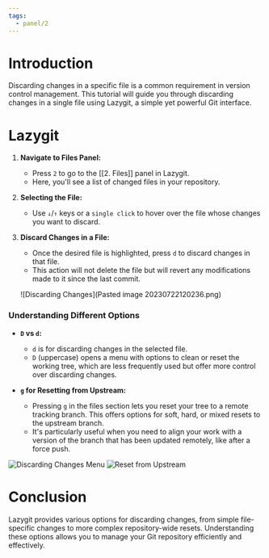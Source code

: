 ```yaml
---
tags:
  - panel/2
---
```

# Introduction
Discarding changes in a specific file is a common requirement in version control management. This tutorial will guide you through discarding changes in a single file using Lazygit, a simple yet powerful Git interface.

# Lazygit
1. **Navigate to Files Panel:**
   - Press `2` to go to the [[2. Files]] panel in Lazygit.
   - Here, you'll see a list of changed files in your repository.

2. **Selecting the File:**
   - Use `↓`/`↑` keys or a `single click` to hover over the file whose changes you want to discard.

3. **Discard Changes in a File:**
   - Once the desired file is highlighted, press `d` to discard changes in that file.
   - This action will not delete the file but will revert any modifications made to it since the last commit.

   ![Discarding Changes](Pasted image 20230722120236.png)

### Understanding Different Options
- **`D` vs `d`:**
  - `d` is for discarding changes in the selected file.
  - `D` (uppercase) opens a menu with options to clean or reset the working tree, which are less frequently used but offer more control over discarding changes.

- **`g` for Resetting from Upstream:**
  - Pressing `g` in the files section lets you reset your tree to a remote tracking branch. This offers options for soft, hard, or mixed resets to the upstream branch.
  - It's particularly useful when you need to align your work with a version of the branch that has been updated remotely, like after a force push.

![Discarding Changes Menu](files-nuke.png)
![Reset from Upstream](reset-upstream.png)

# Conclusion
Lazygit provides various options for discarding changes, from simple file-specific changes to more complex repository-wide resets. Understanding these options allows you to manage your Git repository efficiently and effectively.
